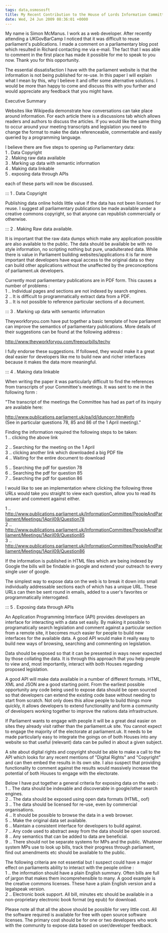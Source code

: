 ```yaml
---
tags: data,osmososft
title: My Recent Contribution to the House of Lords Information Committee
date: Wed, 24 Jun 2009 08:36:01 +0000
---
```

My name is Simon McManus. I work as a web developer. After recently attending a UKGovBarCamp I noticed that it was difficult to reuse parliament's publications. I made a comment on a parliamentary blog post  
which resulted in Richard contacting me via e-mail. The fact that I was able to comment in the first place has made it possible for me to speak to you now. Thank you for this opportunity.  
  
The essential dissatisfaction I have with the parliament website is that the information is not being published for re-use. In this paper I will explain what I mean by this, why I believe it and offer some alternative solutions. I would be more than happy to come and discuss this with you further and would appreciate any feedback that you might have.  
  
  
Executive Summary  
  
Websites like Wikipedia demonstrate how conversations can take place around information. For each article there is a discussions tab which allows readers and authors to discuss the articles. If you would like the same thing to occur around your meeting transcripts and legislation you need to change the format to make the data referenceable, commentable and easily queried by a programming language.  
  
I believe there are five steps to opening up Parliamentary data:  
1 . Data Copyright  
2 . Making raw data available  
3 . Marking up data with semantic information  
4 . Making data linkable  
5 . exposing data through APIs  
  
each of these parts will now be discussed.  
  
  
::: 1 . Data Copyright  
  
Publishing data online holds little value if the data has not been licensed for reuse. I suggest all parliamentary publications be made available under a creative commons copyright, so that anyone can republish commercially or otherwise.  
  
  
::: 2 . Making Raw data available.  
  
It is important that the raw data dumps which make any application possible are also available to the public. The data should be available be with no style information, no scripting nothing but pure, unadulterated data. While there is value in Parliament building websites/applications it is far more important that developers have equal access to the original data so they can build other applications without the unaffected by the preconceptions of parliament.uk developers.  
  
Currently most parliamentary publications are in PDF form. This causes a number of problems :  
1 .. Individual pages and sections are not indexed by search engines.  
2 .. It is difficult to programmatically extract data from a PDF.  
3 .. It is not possible to reference particular sections of a document.  
  
  
::: 3 . Marking up data with semantic information  
  
Theyworkforyou.com have put together a basic template of how parliament can improve the semantics of parliamentary publications. More details of their suggestions can be found at the following address :  
  
http://www.theyworkforyou.com/freeourbills/techy  
  
I fully endorse these suggestions. If followed, they would make it a great deal easier for developers like me to build new and richer interfaces because it makes the data more meaningful.  
  
  
::: 4 . Making data linkable  
  
When writing the paper it was particularly difficult to find the references from transcripts of your Committee's meetings. It was sent to me in the following form :  
  
  
"The transcript of the meetings the Committee has had as part of its inquiry are available here:  
  
http://www.publications.parliament.uk/pa/ld/lduncorr.htm#info  
(See in particular questions 78, 85 and 86 of the 1 April meeting)."  
  
Finding the information required the following steps to be taken:  
1 .. clicking the above link  
  
2 .. Searching for the meeting on the 1 April  
3 .. clicking another link which downloaded a big PDF file  
4 .. Waiting for the entire document to download  
  
5 .. Searching the pdf for question 78  
6 .. Searching the pdf for question 85  
7 .. Searching the pdf for question 86  
  
I would like to see an implementation where clicking the following three URLs would take you straight to view each question, allow you to read its answer and comment against either.  
  
1 .. http://www.publications.parliament.uk/InformationCommittee/PeopleAndParliament/Meetings/1April09/Question78  
2 .. http://www.publications.parliament.uk/InformationCommittee/PeopleAndParliament/Meetings/1April09/Question85  
3 .. http://www.publications.parliament.uk/InformationCommittee/PeopleAndParliament/Meetings/1April09/Question86  
  
If the information is published in HTML files which are being indexed by Google the bills will be findable in google and extend your outreach to every single user of google.  
  
The simplest way to expose data on the web is to break it down into small individually addressable sections each of which has a unique URL. These URLs can then be sent round in emails, added to a user's favorites or programmatically interrogated.  
  
  
::: 5 . Exposing data through APIs  
  
An Application Programming Interface (API) provides developers an interface for interacting with a data set easily. By making it possible to programatically search legislation and comment against a particular section from a remote site, it becomes much easier for people to build new interfaces for the available data. A good API would make it really easy to build new ways of browsing, searching and commenting on legislation.  
  
Data should be exposed so that it can be presented in ways never expected by those collating the data. It is through this approach that you help people to view and, most importantly, interact with both Houses regarding proposed legislation.  
  
A good API will make data available in a number of different formats. HTML, XML and JSON are a good starting point. From the earliest possible opportunity any code being used to expose data should be open sourced so that developers can extend the existing code base without needing to start from scratch. Not only does this allow people to build things more quickly, it allows developers to extend functionality and form a community of developers working together to improve the nations data infrastructure.  
  
If Parliament wants to engage with people it will be a great deal easier on sites they already visit rather than the parliament.uk site. You cannot expect to engage the majority of the electorate at parliament.uk. It needs to be made particularly easy to integrate the goings on of both Houses into any website so that useful (relevant) data can be pulled in about a given subject.  
  
  
A site about digital rights and copyright should be able to make a call to the API which looks for any recent mentions of "Digital Rights" and "Copyright" and can then embed the results in its own site. I also suspect that providing functionality to comment against the results would massively increase the potential of both Houses to engage with the electorate.  
  
  
Below I have put together a general criteria for exposing data on the web :  
1 .. The data should be indexable and discoverable in google/other search engines.  
2 .. The data should be exposed using open data formats (HTML, oof)  
3 .. The data should be licensed for re-use, even by commercial organisations.  
4 .. It should be possible to browse the data in a web browser.  
5 .. Make the original data set available.  
6 .. Maintain a consistent interface for developers to build against.  
7 .. Any code used to abstract away from the data should be open sourced.  
8 .. Any semantics that can be added to data are beneficial.  
9 .. There should not be separate systems for MPs and the public. Whatever system MPs use to look up bills, track their progress through parliament, find out amendments etc should be available to the public.  
  
The following criteria are not essential but I suspect could have a major effect on parliaments ability to interact with the people online :  
1 .. the information should have a plain English summary. Often bills are full of jargon that makes them incomprehensible to many. A good example is the creative commons licenses. These have a plain English version and a legalspeak version.  
2 .. Electronic book support. All bill, minutes etc should be available in a non-proprietary electronic book format (eg epub) for download.  
  
  
Please note all that all the above should be possible for very little cost. All the software required is available for free with open source software licenses. The primary cost should be for one or two developers who work with the community to expose data based on user/developer feedback.
